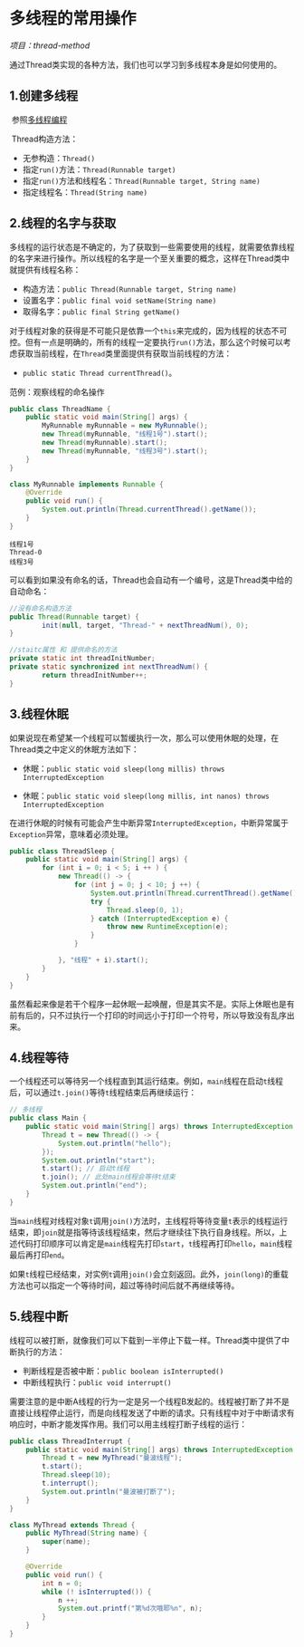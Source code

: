 # 多线程的常用操作

*项目：thread-method*

​	通过Thread类实现的各种方法，我们也可以学习到多线程本身是如何使用的。

## 1.创建多线程

​	参照[多线程编程](./1.多线程编程.md)

​	Thread构造方法：

- 无参构造：`Thread()`
- 指定`run()`方法：`Thread(Runnable target)`
- 指定`run()`方法和线程名：`Thread(Runnable target, String name)`
- 指定线程名：`Thread(String name)`



## 2.线程的名字与获取

​	多线程的运行状态是不确定的，为了获取到一些需要使用的线程，就需要依靠线程的名字来进行操作。所以线程的名字是一个至关重要的概念，这样在Thread类中就提供有线程名称：

- 构造方法：`public Thread(Runnable target, String name)`
- 设置名字：`public final void setName(String name)`
- 取得名字：`public final String getName()`



​	对于线程对象的获得是不可能只是依靠一个`this`来完成的，因为线程的状态不可控。但有一点是明确的，所有的线程一定要执行`run()`方法，那么这个时候可以考虑获取当前线程，在`Thread`类里面提供有获取当前线程的方法：

- `public static Thread currentThread()`。



范例：观察线程的命名操作

```java
public class ThreadName {
    public static void main(String[] args) {
        MyRunnable myRunnable = new MyRunnable();
        new Thread(myRunnable, "线程1号").start();
        new Thread(myRunnable).start();
        new Thread(myRunnable, "线程3号").start();
    }
}

class MyRunnable implements Runnable {
    @Override
    public void run() {
        System.out.println(Thread.currentThread().getName());
    }
}
```

```
线程1号
Thread-0
线程3号
```





​	可以看到如果没有命名的话，Thread也会自动有一个编号，这是Thread类中给的自动命名：

```java
//没有命名构造方法
public Thread(Runnable target) {
        init(null, target, "Thread-" + nextThreadNum(), 0);
}

//staitc属性 和 提供命名的方法
private static int threadInitNumber;
private static synchronized int nextThreadNum() {
        return threadInitNumber++;
}
```





## 3.线程休眠

​	如果说现在希望某一个线程可以暂缓执行一次，那么可以使用休眠的处理，在Thread类之中定义的休眠方法如下：

- 休眠：`public static void sleep(long millis) throws InterruptedException`

- 休眠：`public static void sleep(long millis, int nanos) throws InterruptedException`

​        在进行休眠的时候有可能会产生中断异常`InterruptedException`，中断异常属于`Exception`异常，意味着必须处理。

```java
public class ThreadSleep {
    public static void main(String[] args) {
        for (int i = 0; i < 5; i ++ ) {
            new Thread(() -> {
                for (int j = 0; j < 10; j ++) {
                    System.out.println(Thread.currentThread().getName() + "-" + j);
                    try {
                        Thread.sleep(0, 1);
                    } catch (InterruptedException e) {
                        throw new RuntimeException(e);
                    }
                }

            }, "线程" + i).start();
        }
    }
}
```

​	虽然看起来像是若干个程序一起休眠一起唤醒，但是其实不是。实际上休眠也是有前有后的，只不过执行一个打印的时间远小于打印一个符号，所以导致没有乱序出来。



## 4.线程等待

​	一个线程还可以等待另一个线程直到其运行结束。例如，`main`线程在启动`t`线程后，可以通过`t.join()`等待`t`线程结束后再继续运行：

```java
// 多线程
public class Main {
    public static void main(String[] args) throws InterruptedException {
        Thread t = new Thread(() -> {
            System.out.println("hello");
        });
        System.out.println("start");
        t.start(); // 启动t线程
        t.join(); // 此处main线程会等待t结束
        System.out.println("end");
    }
}
```

​	当`main`线程对线程对象`t`调用`join()`方法时，主线程将等待变量`t`表示的线程运行结束，即`join`就是指等待该线程结束，然后才继续往下执行自身线程。所以，上述代码打印顺序可以肯定是`main`线程先打印`start`，`t`线程再打印`hello`，`main`线程最后再打印`end`。

​	如果`t`线程已经结束，对实例`t`调用`join()`会立刻返回。此外，`join(long)`的重载方法也可以指定一个等待时间，超过等待时间后就不再继续等待。





## 5.线程中断

​	线程可以被打断，就像我们可以下载到一半停止下载一样。Thread类中提供了中断执行的方法：

- 判断线程是否被中断：`public boolean isInterrupted()`
- 中断线程执行：`public void interrupt()`



​	需要注意的是中断A线程的行为一定是另一个线程B发起的。线程被打断了并不是直接让线程停止运行，而是向线程发送了中断的请求。只有线程中对于中断请求有响应时，中断才能发挥作用。我们可以用主线程打断子线程的运行：

```java
public class ThreadInterrupt {
    public static void main(String[] args) throws InterruptedException {
        Thread t = new MyThread("曼波线程");
        t.start();
        Thread.sleep(10);
        t.interrupt();
        System.out.println("曼波被打断了");
    }
}

class MyThread extends Thread {
    public MyThread(String name) {
        super(name);
    }

    @Override
    public void run() {
        int n = 0;
        while (! isInterrupted()) {
            n ++;
            System.out.printf("第%d次哦耶%n", n);
        }
    }
}
```



















